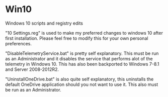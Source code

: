 # Win10
Windows 10 scripts and registry edits

"10 Settings.reg" is used to make my preferred changes to windows 10 after first installation. Please feel free to modify this for your own personal preferences.

"DisableTelemetryService.bat" is pretty self explanatory. This must be run as an Administrator and it disables the service that performs alot of the telemetry in Windows 10. This has also been backported to Windows 7-8.1 and Server 2008-2012R2.

"UninstallOneDrive.bat" is also quite self explanatory, this uninstalls the default OneDrive application should you not want to use it. This also must be run as an Administrator.
